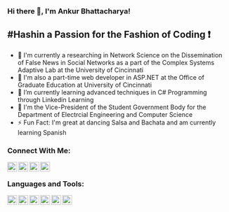 ### Hi there 👋, I'm Ankur Bhattacharya!

<!--
**ankurb86/ankurb86** is a ✨ _special_ ✨ repository because its `README.md` (this file) appears on your GitHub profile.

Here are some ideas to get you started:

- 🔭 I’m currently working on ...
- 🌱 I’m currently learning ...
- 👯 I’m looking to collaborate on ...
- 🤔 I’m looking for help with ...
- 💬 Ask me about ...
- 📫 How to reach me: ...
- 😄 Pronouns: ...
- ⚡ Fun fact: ...
-->
## \#Hashin a Passion for the Fashion of Coding :heavy_exclamation_mark:
- 🔭 I'm currently a researching in Network Science on the Dissemination of False News in Social Networks as a part of the Complex Systems Adaptive Lab at the University of Cincinnati
- 🔭 I'm also a part-time web developer in ASP.NET at the Office of Graduate Education at University of Cincinnati
- 🌱 I’m currently learning advanced techniques in C# Programming through Linkedin Learning
- 👯 I'm the Vice-President of the Student Government Body for the Department of Electrcial Engineering and Computer Science
- ⚡ Fun Fact: I'm great at dancing Salsa and Bachata and am currently learning Spanish


### Connect With Me:


[<img align="left" alt="AnkurB | LinkedIn" width="22px" src="https://cdn.jsdelivr.net/npm/simple-icons@v3/icons/linkedin.svg" />][linkedin]
[<img align="left" alt="AnkurB | Facebook" width="22px" src="https://cdn.jsdelivr.net/npm/simple-icons@3.12.1/icons/facebook.svg" />][facebook]
[<img align="left" alt="AnkurB | Instagram" width="22px" src="https://cdn.jsdelivr.net/npm/simple-icons@v3/icons/instagram.svg" />][instagram]
[<img align="left" alt="AnkurB | Twitter" width="22px" src="https://cdn.jsdelivr.net/npm/simple-icons@v3/icons/twitter.svg" />][twitter]

<br />

### Languages and Tools:

<img align="left" alt="DotNet" width="22px" src="https://cdn.jsdelivr.net/npm/simple-icons@3.12.1/icons/dot-net.svg" />
<img align="left" alt="Python" width="22px" src="https://cdn.jsdelivr.net/npm/simple-icons@3.12.1/icons/python.svg" />
<img align="left" alt="Javascript" width="22px" src="https://cdn.jsdelivr.net/npm/simple-icons@3.12.1/icons/javascript.svg" />
<img align="left" alt="HTML5" width="22px" src="https://cdn.jsdelivr.net/npm/simple-icons@3.12.1/icons/html5.svg" />
<img align="left" alt="CSS3" width="22px" src="https://cdn.jsdelivr.net/npm/simple-icons@3.12.1/icons/css3.svg" />
<img align="left" alt="MySQL" width="22px" src="https://cdn.jsdelivr.net/npm/simple-icons@3.12.1/icons/mysql.svg" />

<br />

[linkedin]: https://www.linkedin.com/in/ankurb86/
[facebook]: https://www.facebook.com/ankurb86
[twitter]: https://twitter.com/ankur_codelife
[instagram]: https://www.instagram.com/an_omega_wolf/

